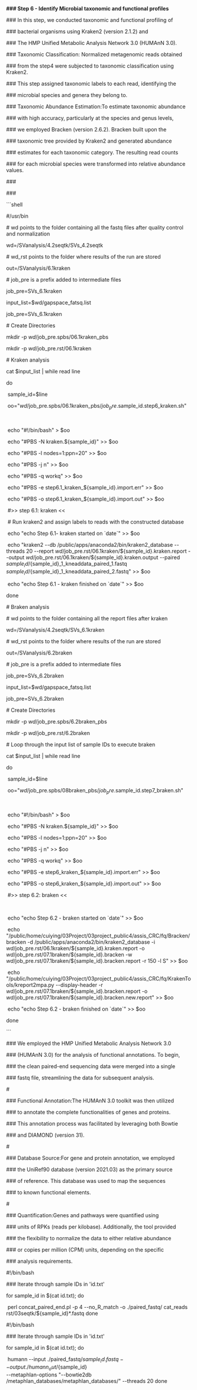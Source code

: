 **### Step 6 - Identify Microbial taxonomic and functional profiles**

 

\### In this step, we conducted taxonomic and functional profiling of 

\### bacterial organisms using Kraken2 (version 2.1.2) and 

\### The HMP Unified Metabolic Analysis Network 3.0 (HUMAnN 3.0).

 

\### Taxonomic Classification: Normalized metagenomic reads obtained

\### from the step4 were subjected to taxonomic classification using Kraken2. 

\### This step assigned taxonomic labels to each read, identifying the 

\### microbial species and genera they belong to.

 

\### Taxonomic Abundance Estimation:To estimate taxonomic abundance

\### with high accuracy, particularly at the species and genus levels, 

\### we employed Bracken (version 2.6.2). Bracken built upon the 

\### taxonomic tree provided by Kraken2 and generated abundance 

\### estimates for each taxonomic category. The resulting read counts

\### for each microbial species were transformed into relative abundance values.

 

\###

\###

 

\```shell

\#/usr/bin

\# wd points to the folder containing all the fastq files after quality control and normalization

wd=/SVanalysis/4.2seqtk/SVs_4.2seqtk

 

\# wd_rst points to the folder where results of the run are stored 

out=/SVanalysis/6.1kraken

 

\# job_pre is a prefix added to intermediate files

job_pre=SVs_6.1kraken

 

input_list=$wd/gapspace_fatsq.list

job_pre=SVs_6.1kraken

 

\# Create Directories

mkdir -p $wd/$job_pre.spbs/06.1kraken_pbs

mkdir -p $wd/$job_pre.rst/06.1kraken

 

\# Kraken analysis

cat $input_list | while read line

do

​     sample_id=$line

​     oo="$wd/$job_pre.spbs/06.1kraken_pbs/$job_pre.$sample_id.step6_kraken.sh"

​     

​     echo "#!/bin/bash" > $oo

​     echo "#PBS -N kraken.${sample_id}" >> $oo

​     echo "#PBS -l nodes=1:ppn=20" >> $oo

​     echo "#PBS -j n" >> $oo

​     echo "#PBS -q workq" >> $oo

​     echo "#PBS -e step6.1_kraken_${sample_id}.import.err" >> $oo

​     echo "#PBS -o step6.1_kraken_${sample_id}.import.out" >> $oo

 

 

 

​     \#>> step 6.1: kraken <<

​     \# Run kraken2 and assign labels to reads with the constructed database

​     echo "echo Step 6.1- kraken started on \`date\`" >> $oo

​     echo "kraken2 --db /public/apps/anaconda2/bin/kraken2_database --threads 20 --report $wd/$job_pre.rst/06.1kraken/${sample_id}.kraken.report --output $wd/$job_pre.rst/06.1kraken/${sample_id}.kraken.output --paired $sample_id/${sample_id}_1_kneaddata_paired_1.fastq $sample_id/${sample_id}_1_kneaddata_paired_2.fastq" >> $oo

​     echo "echo Step 6.1 - kraken finished on \`date\`" >> $oo

done

 

\# Braken analysis

\# wd points to the folder containing all the report files after kraken

wd=/SVanalysis/4.2seqtk/SVs_6.1kraken

 

\# wd_rst points to the folder where results of the run are stored 

out=/SVanalysis/6.2braken

 

\# job_pre is a prefix added to intermediate files

job_pre=SVs_6.2braken

 

input_list=$wd/gapspace_fatsq.list

job_pre=SVs_6.2braken

 

\# Create Directories

mkdir -p $wd/$job_pre.spbs/6.2braken_pbs

mkdir -p $wd/$job_pre.rst/6.2braken

 

\# Loop through the input list of sample IDs to execute braken

cat $input_list | while read line

do

​     sample_id=$line

​     oo="$wd/$job_pre.spbs/08braken_pbs/$job_pre.$sample_id.step7_braken.sh"

​     

​     echo "#!/bin/bash" > $oo

​     echo "#PBS -N kraken.${sample_id}" >> $oo

​     echo "#PBS -l nodes=1:ppn=20" >> $oo

​     echo "#PBS -j n" >> $oo

​     echo "#PBS -q workq" >> $oo

​     echo "#PBS -e step6_kraken_${sample_id}.import.err" >> $oo

​     echo "#PBS -o step6_kraken_${sample_id}.import.out" >> $oo

 

​     \#>> step 6.2: braken <<

​     

​     echo "echo Step 6.2 - braken started on \`date\`" >> $oo

​     echo "/public/home/cuiying/03Project/03project_public4/assis_CRC/fq/Bracken/bracken -d /public/apps/anaconda2/bin/kraken2_database -i $wd/$job_pre.rst/06.1kraken/${sample_id}.kraken.report -o $wd/$job_pre.rst/07.1braken/${sample_id}.bracken -w $wd/$job_pre.rst/07.1braken/${sample_id}.bracken.report -r 150 -l S" >> $oo

​     echo "/public/home/cuiying/03Project/03project_public4/assis_CRC/fq/KrakenTools/kreport2mpa.py --display-header -r $wd/$job_pre.rst/07.1braken/${sample_id}.bracken.report -o $wd/$job_pre.rst/07.1braken/${sample_id}.bracken.new.report" >> $oo

​     echo "echo Step 6.2 - braken finished on \`date\`" >> $oo

done

\```

 

\### We employed the HMP Unified Metabolic Analysis Network 3.0 

\### (HUMAnN 3.0) for the analysis of functional annotations. To begin, 

\### the clean paired-end sequencing data were merged into a single 

\### fastq file, streamlining the data for subsequent analysis.

\#

\### Functional Annotation:The HUMAnN 3.0 toolkit was then utilized 

\### to annotate the complete functionalities of genes and proteins. 

\### This annotation process was facilitated by leveraging both Bowtie 

\### and DIAMOND (version 31).

\#

\### Database Source:For gene and protein annotation, we employed 

\### the UniRef90 database (version 2021.03) as the primary source 

\### of reference. This database was used to map the sequences 

\### to known functional elements.

\#

\### Quantification:Genes and pathways were quantified using 

\### units of RPKs (reads per kilobase). Additionally, the tool provided 

\### the flexibility to normalize the data to either relative abundance 

\### or copies per million (CPM) units, depending on the specific

\### analysis requirements.



#!/bin/bash

\### Iterate through sample IDs in 'id.txt'

for sample_id in $(cat id.txt); do

​    perl concat_paired_end.pl -p 4 --no_R_match -o ./paired_fastq/ cat_reads rst/03seqtk/${sample_id}*.fastq
done

#!/bin/bash

\### Iterate through sample IDs in 'id.txt'

for sample_id in $(cat id.txt); do

​    humann --input ./paired_fastq/${sample_id}.fastq --output ./humann_out/${sample_id} \
​    --metaphlan-options "--bowtie2db /metaphlan_databases/metaphlan_databases/" --threads 20
done





 